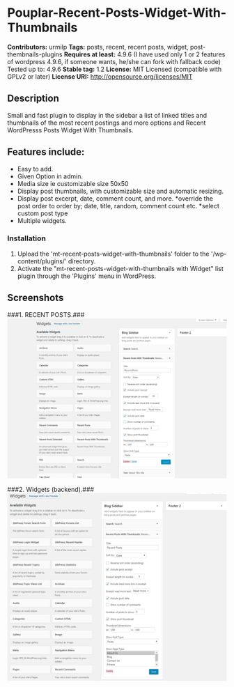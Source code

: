 # Pouplar-Recent-Posts-Widget-With-Thumbnails
**Contributors:** urmilp
**Tags:** posts, recent, recent posts, widget, post-thembnails-plugins
**Requires at least:** 4.9.6
(I have used only 1 or 2 features of wordpress 4.9.6, if someone wants, he/she can fork with fallback code) Tested up to: 4.9.6
**Stable tag:** 1.2
**License:** MIT Licensed (compatible with GPLv2 or later)
**License URI:** http://opensource.org/licenses/MIT


## Description ##

Small and fast plugin to display in the sidebar a list of linked titles and thumbnails of the most recent postings and more options and Recent WordPresss Posts Widget With Thumbnails.

## Features include: ##
* Easy to add.
* Given Option in admin.
* Media size ie  customizable size 50x50
* Display post thumbnails, with customizable size and automatic resizing.
* Display post excerpt, date, comment count, and more. 
*override the post order to order by; date, title, random, comment count etc.
*select custom post type
* Multiple widgets.

### Installation ###

1. Upload the 'mt-recent-posts-widget-with-thumbnails' folder to the '/wp-content/plugins/' directory.
2. Activate the "mt-recent-posts-widget-with-thumbnails with Widget" list plugin through the 'Plugins' menu in WordPress.

## Screenshots ##

###1. RECENT POSTS.###
![RECENT POSTS.](screenshots/s1.png?raw=true)

###2. Widgets (backend).###
![Widgets (backend).](screenshots/s2.png?raw=true)
